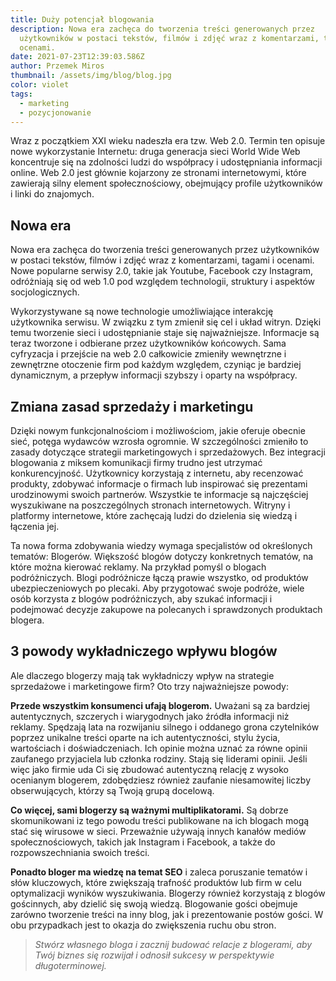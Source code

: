 ```yaml
---
title: Duży potencjał blogowania
description: Nowa era zachęca do tworzenia treści generowanych przez
  użytkowników w postaci tekstów, filmów i zdjęć wraz z komentarzami, tagami i
  ocenami.
date: 2021-07-23T12:39:03.586Z
author: Przemek Miros
thumbnail: /assets/img/blog/blog.jpg
color: violet
tags:
  - marketing
  - pozycjonowanie
---
```

Wraz z początkiem XXI wieku nadeszła era tzw. Web 2.0. Termin ten opisuje nowe wykorzystanie Internetu: druga generacja sieci World Wide Web koncentruje się na zdolności ludzi do współpracy i udostępniania informacji online. Web 2.0 jest głównie kojarzony ze stronami internetowymi, które zawierają silny element społecznościowy, obejmujący profile użytkowników i linki do znajomych.

## Nowa era

Nowa era zachęca do tworzenia treści generowanych przez użytkowników w postaci tekstów, filmów i zdjęć wraz z komentarzami, tagami i ocenami. Nowe popularne serwisy 2.0, takie jak Youtube, Facebook czy Instagram, odróżniają się od web 1.0 pod względem technologii, struktury i aspektów socjologicznych.

Wykorzystywane są nowe technologie umożliwiające interakcję użytkownika serwisu. W związku z tym zmienił się cel i układ witryn. Dzięki temu tworzenie sieci i udostępnianie staje się najważniejsze. Informacje są teraz tworzone i odbierane przez użytkowników końcowych. Sama cyfryzacja i przejście na web 2.0 całkowicie zmieniły wewnętrzne i zewnętrzne otoczenie firm pod każdym względem, czyniąc je bardziej dynamicznym, a przepływ informacji szybszy i oparty na współpracy.

## Zmiana zasad sprzedaży i marketingu

Dzięki nowym funkcjonalnościom i możliwościom, jakie oferuje obecnie sieć, potęga wydawców wzrosła ogromnie. W szczególności zmieniło to zasady dotyczące strategii marketingowych i sprzedażowych. Bez integracji blogowania z miksem komunikacji firmy trudno jest utrzymać konkurencyjność. Użytkownicy korzystają z internetu, aby recenzować produkty, zdobywać informacje o firmach lub inspirować się prezentami urodzinowymi swoich partnerów. Wszystkie te informacje są najczęściej wyszukiwane na poszczególnych stronach internetowych. Witryny i platformy internetowe, które zachęcają ludzi do dzielenia się wiedzą i łączenia jej.

Ta nowa forma zdobywania wiedzy wymaga specjalistów od określonych tematów: Blogerów. Większość blogów dotyczy konkretnych tematów, na które można kierować reklamy. Na przykład pomyśl o blogach podróżniczych. Blogi podróżnicze łączą prawie wszystko, od produktów ubezpieczeniowych po plecaki. Aby przygotować swoje podróże, wiele osób korzysta z blogów podróżniczych, aby szukać informacji i podejmować decyzje zakupowe na polecanych i sprawdzonych produktach blogera.

## 3 powody wykładniczego wpływu blogów

Ale dlaczego blogerzy mają tak wykładniczy wpływ na strategie sprzedażowe i marketingowe firm? Oto trzy najważniejsze powody:

**Przede wszystkim konsumenci ufają blogerom.** Uważani są za bardziej autentycznych, szczerych i wiarygodnych jako źródła informacji niż reklamy. Spędzają lata na rozwijaniu silnego i oddanego grona czytelników poprzez unikalne treści oparte na ich autentyczności, stylu życia, wartościach i doświadczeniach. Ich opinie można uznać za równe opinii zaufanego przyjaciela lub członka rodziny. Stają się liderami opinii. Jeśli więc jako firmie uda Ci się zbudować autentyczną relację z wysoko ocenianym blogerem, zdobędziesz również zaufanie niesamowitej liczby obserwujących, którzy są Twoją grupą docelową.

**Co więcej, sami blogerzy są ważnymi multiplikatorami.** Są dobrze skomunikowani iz tego powodu treści publikowane na ich blogach mogą stać się wirusowe w sieci. Przeważnie używają innych kanałów mediów społecznościowych, takich jak Instagram i Facebook, a także do rozpowszechniania swoich treści.

**Ponadto bloger ma wiedzę na temat SEO** i zaleca poruszanie tematów i słów kluczowych, które zwiększają trafność produktów lub firm w celu optymalizacji wyników wyszukiwania. Blogerzy również korzystają z blogów gościnnych, aby dzielić się swoją wiedzą. Blogowanie gości obejmuje zarówno tworzenie treści na inny blog, jak i prezentowanie postów gości. W obu przypadkach jest to okazja do zwiększenia ruchu obu stron.

> *Stwórz własnego bloga i zacznij budować relacje z blogerami, aby Twój biznes się rozwijał i odnosił sukcesy w perspektywie długoterminowej.*